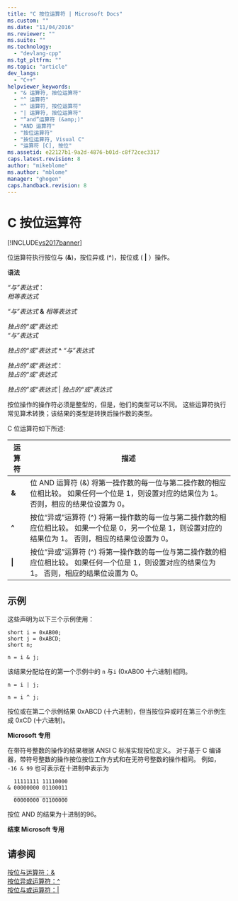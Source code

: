 ```yaml
---
title: "C 按位运算符 | Microsoft Docs"
ms.custom: ""
ms.date: "11/04/2016"
ms.reviewer: ""
ms.suite: ""
ms.technology: 
  - "devlang-cpp"
ms.tgt_pltfrm: ""
ms.topic: "article"
dev_langs: 
  - "C++"
helpviewer_keywords: 
  - "& 运算符, 按位运算符"
  - "^ 运算符"
  - "^ 运算符, 按位运算符"
  - "| 运算符, 按位运算符"
  - "“and”运算符 (&amp;)"
  - "AND 运算符"
  - "按位运算符"
  - "按位运算符, Visual C"
  - "运算符 [C], 按位"
ms.assetid: e22127b1-9a2d-4876-b01d-c8f72cec3317
caps.latest.revision: 8
author: "mikeblome"
ms.author: "mblome"
manager: "ghogen"
caps.handback.revision: 8
---
```

# C 按位运算符
[!INCLUDE[vs2017banner](../assembler/inline/includes/vs2017banner.md)]

位运算符执行按位与 \(**&**\)，按位异或 \(**^**\)，按位或 \(       **&#124;** ）操作。  
  
 **语法**  
  
 *“与”表达式*：  
 *相等表达式*  
  
 *“与”表达式*  **&** *相等表达式*  
  
 *独占的“或”表达式*:  
 *“与”表达式*  
  
 *独占的“或”表达式* **^**  *“与”表达式*  
  
 *独占的”或“表达式*：  
 *独占的“或”表达式*  
  
 *独占的”或“表达式* &#124; *独占的“或”表达式*  
  
 按位操作的操作符必须是整型的，但是，他们的类型可以不同。  这些运算符执行常见算术转换；该结果的类型是转换后操作数的类型。  
  
 C 位运算符如下所述:  
  
|运算符|描述|  
|---------|--------|  
|**&**|位 AND 运算符 \(&\) 将第一操作数的每一位与第二操作数的相应位相比较。  如果任何一个位是 1，则设置对应的结果位为 1。  否则，相应的结果位设置为 0。|  
|**^**|按位“异或”运算符 \(^\) 将第一操作数的每一位与第二操作数的相应位相比较。  如果一个位是 0，另一个位是 1，则设置对应的结果位为 1。  否则，相应的结果位设置为 0。|  
|**&#124;**|按位“异或”运算符 \(^\) 将第一操作数的每一位与第二操作数的相应位相比较。  如果任何一个位是 1，则设置对应的结果位为 1。  否则，相应的结果位设置为 0。|  
  
## 示例  
 这些声明为以下三个示例使用：  
  
```  
short i = 0xAB00;  
short j = 0xABCD;  
short n;  
  
n = i & j;  
```  
  
 该结果分配给在的第一个示例中的 `n` 与`i` \(0xAB00 十六进制\)相同。  
  
```  
n = i | j;  
  
n = i ^ j;  
```  
  
 按位或在第二个示例结果 0xABCD \(十六进制\)，但当按位异或时在第三个示例生成 0xCD \(十六进制\)。  
  
 **Microsoft 专用**  
  
 在带符号整数的操作的结果根据 ANSI C 标准实现按位定义。  对于基于 C 编译器，带符号整数的操作按位按位工作方式和在无符号整数的操作相同。  例如， `-16 & 99` 也可表示在十进制中表示为  
  
```  
  11111111 11110000  
& 00000000 01100011  
  _________________  
  00000000 01100000  
```  
  
 按位 AND 的结果为十进制的96。  
  
 **结束 Microsoft 专用**  
  
## 请参阅  
 [按位与运算符：&](../cpp/bitwise-and-operator-amp.md)   
 [按位异或运算符：^](../cpp/bitwise-exclusive-or-operator-hat.md)   
 [按位与或运算符：&#124;](../cpp/bitwise-inclusive-or-operator-pipe.md)
